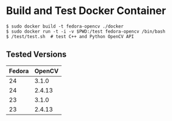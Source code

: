 Build and Test Docker Container
===============================

    $ sudo docker build -t fedora-opencv ./docker
    $ sudo docker run -t -i -v $PWD:/test fedora-opencv /bin/bash
    $ /test/test.sh  # test C++ and Python OpenCV API

Tested Versions
---------------

|Fedora | OpenCV
|------ | ------
|24     | 3.1.0
|24     | 2.4.13
|23     | 3.1.0
|23     | 2.4.13

